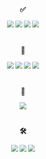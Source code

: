 <div align=center><h3>✅</h3></div>

<div align=center>
  <img src="https://img.shields.io/badge/.NET-5C2D91?style=flat-square&logo=&logoColor=white">
  <img src="https://img.shields.io/badge/CSharp-239120?style=flat-square&logo=&logoColor=white">
  <img src="https://img.shields.io/badge/Python-14354C?style=flat-square&logo=&logoColor=white">
  <img src="https://img.shields.io/badge/Java-007396?style=flat-square&logo=&logoColor=white">
  <br>
  <br>
<div align=center><h3>📝</h3></div>  
  <img src="https://img.shields.io/badge/CSS3-1572B6?style=flat-square&logo=&logoColor=white">
  <img src="https://img.shields.io/badge/JavaScript-F7DF1E?style=flat-square&logo=&logoColor=white">
  <img src="https://img.shields.io/badge/HTML-E34F26?style=flat-square&logo=&logoColor=white">
  <img src="https://img.shields.io/badge/PHP-777BB4?style=flat-square&logo=&logoColor=white">
  <br>
  <br>
<div align=center><h3>🔎</h3></div>
  <img src="https://img.shields.io/badge/Telegram-26A5E4?style=flat-square&logo=Telegram&logoColor=white"></a>
  <br>
  <br>
<div align=center><h3>🛠️</h3></div>
  <img src="https://img.shields.io/badge/VisualStudio-5C2D91?style=flat-square&logo=VisualStudio&logoColor=white">
  <img src="https://img.shields.io/badge/VisualStudioCode-007ACC?style=flat-square&logo=VisualStudioCode&logoColor=white">
  <img src="https://img.shields.io/badge/IntelliJ IDEA-000000?style=flat-square&logo=IntelliJ IDEA&logoColor=white">
  <br>
  <br>
</div>
